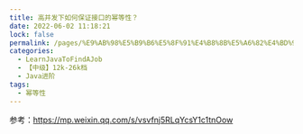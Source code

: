 ```yaml
---
title: 高并发下如何保证接口的幂等性？
date: 2022-06-02 11:18:21
lock: false
permalink: /pages/%E9%AB%98%E5%B9%B6%E5%8F%91%E4%B8%8B%E5%A6%82%E4%BD%95%E4%BF%9D%E8%AF%81%E6%8E%A5%E5%8F%A3%E7%9A%84%E5%B9%82%E7%AD%89%E6%80%A7%EF%BC%9F
categories: 
  - LearnJavaToFindAJob
  - 【中级】12k-26k档
  - Java进阶
tags: 
  - 幂等性
---
```

参考：https://mp.weixin.qq.com/s/vsvfnj5RLqYcsY1c1tnOow